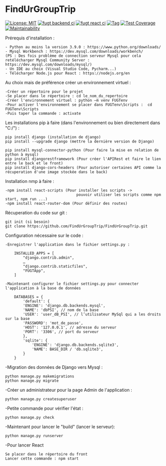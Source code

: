 # FindUrGroupTrip
[![License: MIT](https://img.shields.io/badge/License-MIT-yellow.svg)](https://opensource.org/licenses/MIT)
[![fugt backend ci](https://github.com/FindUrGroupTrip/FindUrGroupTrip/actions/workflows/backend-ci.yml/badge.svg)](https://github.com/FindUrGroupTrip/FindUrGroupTrip/actions/workflows/backend-ci.yml)
[![fugt react ci](https://github.com/FindUrGroupTrip/FindUrGroupTrip/actions/workflows/react-ci.yml/badge.svg)](https://github.com/FindUrGroupTrip/FindUrGroupTrip/actions/workflows/react-ci.yml)
[![Tag](https://img.shields.io/badge/Tag-v0.1-blue)](https://github.com/FindUrGroupTrip/FindUrGroupTrip/tree/v0.2)
[![Test Coverage](https://api.codeclimate.com/v1/badges/c5aa48c106e4ebfd9bc7/test_coverage)](https://codeclimate.com/repos/655b74361a748e2c5a0875cb/test_coverage)
[![Maintainability](https://api.codeclimate.com/v1/badges/c5aa48c106e4ebfd9bc7/maintainability)](https://codeclimate.com/repos/655b74361a748e2c5a0875cb/maintainability)


Prérequis d'installation :

    - Python au moins la version 3.9.0 : https://www.python.org/downloads/
    - Mysql Workbench : https://dev.mysql.com/downloads/workbench/
    (PS : Des fois problème de connection serveur Mysql pour cela retélécharger Mysql Community Server : https://dev.mysql.com/downloads/mysql/)
    - Un IDE au choix (Visual Studio Code, Pycharm...)
    - Télécharger Node.js pour React : https://nodejs.org/en
    
    

Au choix mais de préférence créer un environnement virtuel :

    -Créer un répertoire pour le projet
    -Se placer dans le répertoire : cd le_nom_du_repertoire
    -Créer l'environnement virtuel : python –m venv FUGTenv
    -Pour activer l'environnement se placer dans FUGTenv\Scripts :  cd FUGTenv\Scripts
    -Puis taper la commande : activate


Les installations pip à faire (dans l'environnement ou bien directement dans "C:/") :

    pip install django (installation de django)
    pip install --upgrade django (mettre la dernière version de Django)

    pip install mysql-connector-python (Pour faire la mise en relation de python à mysql)
    pip install djangorestframework (Pour créer l'APIRest et faire le lien entre le back et le front)
    pip install django-cors-headers (Pour autoriser certaines API comme la récuperation d'une image stockée dans le back)

Installation nmp à faire :

    -npm install react-scripts (Pour installer les scripts ->
                                    pouvoir utiliser les scripts comme npm start, npm run ...)
    -npm install react-router-dom (Pour définir des routes)


Récuperation du code sur git :

    git init (si besoin)
    git clone https://github.com/FindUrGroupTrip/FindUrGroupTrip.git

Configuration nécessaire sur le code :

    -Enregistrer l'application dans le fichier settings.py :

        INSTALLED_APPS = [
            "django.contrib.admin",
            …
            "django.contrib.staticfiles",
            "FUGTApp",
        ]

    -Maintenant configurer le fichier settings.py pour connecter l'application à la base de données

        DATABASES = {
            'default': {
            'ENGINE': 'django.db.backends.mysql',
            'NAME': 'dbPSI', // nom de la base
            'USER': 'user_dB_PSI', // l’utilisateur MySql qui a les droits sur la base
            'PASSWORD': 'mot_de_passe',
            'HOST': '127.0.0.1', // adresse du serveur
            'PORT': '3306', // port du serveur
            },
            'sqlite': {
                'ENGINE': 'django.db.backends.sqlite3',
                'NAME': BASE_DIR / 'db.sqlite3',
            }
        }

-Migration des données de Django vers Mysql :

    python manage.py makemigrations
    python manage.py migrate

-Créer un administrateur pour la page Admin de l'application :

    python manage.py createsuperuser

-Petite commande pour vérifier l'état : 

    python manage.py check

-Maintenant pour lancer le "build" (lancer le serveur):

    python manage.py runserver

-Pour lancer React 

    Se placer dans le répertoire du front
    Lancer cette commande : npm start
    
